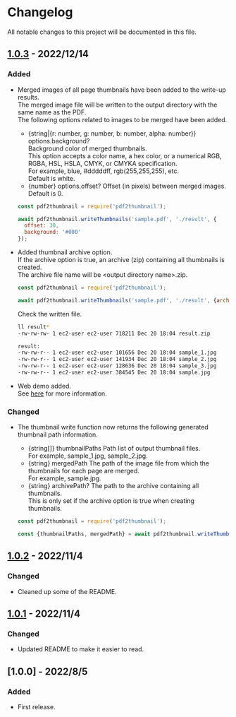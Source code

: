 # Changelog
All notable changes to this project will be documented in this file.

## [1.0.3] - 2022/12/14
### Added
- Merged images of all page thumbnails have been added to the write-up results.  
    The merged image file will be written to the output directory with the same name as the PDF.  
    The following options related to images to be merged have been added.  
    - {string|{r: number, g: number, b: number, alpha: number}} options.background?  
        Background color of merged thumbnails.  
        This option accepts a color name, a hex color, or a numerical RGB, RGBA, HSL, HSLA, CMYK, or CMYKA specification.  
        For example, blue, #dddddff, rgb(255,255,255), etc.  
        Default is white.  
    - {number} options.offset? Offset (in pixels) between merged images. Default is 0.

    ```js
    const pdf2thumbnail = require('pdf2thumbnail');

    await pdf2thumbnail.writeThumbnails('sample.pdf', './result', {
      offset: 30,
      background: '#000'
    });
    ```
- Added thumbnail archive option.  
    If the archive option is true, an archive (zip) containing all thumbnails is created.  
    The archive file name will be &lt;output directory name&gt;.zip.
    ```js
    const pdf2thumbnail = require('pdf2thumbnail');

    await pdf2thumbnail.writeThumbnails('sample.pdf', './result', {archive: true});
    ```

    Check the written file.
    ```sh
    ll result*
    -rw-rw-rw- 1 ec2-user ec2-user 718211 Dec 20 18:04 result.zip

    result:
    -rw-rw-r-- 1 ec2-user ec2-user 101656 Dec 20 18:04 sample_1.jpg
    -rw-rw-r-- 1 ec2-user ec2-user 141934 Dec 20 18:04 sample_2.jpg
    -rw-rw-r-- 1 ec2-user ec2-user 128636 Dec 20 18:04 sample_3.jpg
    -rw-rw-r-- 1 ec2-user ec2-user 384545 Dec 20 18:04 sample.jpg
    ```
- Web demo added.  
    See [here](web-demo/README.md) for more information.

### Changed
- The thumbnail write function now returns the following generated thumbnail path information.  
    - {string[]} thumbnailPaths Path list of output thumbnail files.  
        For example, sample_1.jpg, sample_2.jpg.  
    - {string} mergedPath The path of the image file from which the thumbnails for each page are merged.  
        For example, sample.jpg.
    - {string} archivePath? The path to the archive containing all thumbnails.  
        This is only set if the archive option is true when creating thumbnails.

    ```js
    const pdf2thumbnail = require('pdf2thumbnail');

    const {thumbnailPaths, mergedPath} = await pdf2thumbnail.writeThumbnails('sample.pdf', './result');
    ```

## [1.0.2] - 2022/11/4
### Changed
- Cleaned up some of the README.

## [1.0.1] - 2022/11/4
### Changed
- Updated README to make it easier to read.

## [1.0.0] - 2022/8/5
### Added
- First release.

[1.0.1]: https://github.com/takuya-motoshima/pdf2thumbnail/compare/v1.0.0...v1.0.1
[1.0.2]: https://github.com/takuya-motoshima/pdf2thumbnail/compare/v1.0.1...v1.0.2
[1.0.3]: https://github.com/takuya-motoshima/pdf2thumbnail/compare/v1.0.2...v1.0.3